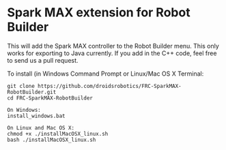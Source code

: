 # Spark MAX extension for Robot Builder

This will add the Spark MAX controller to the Robot Builder menu. This only works for exporting to Java currently. If you add in the C++ code, feel free to send us a pull request.

To install (in Windows Command Prompt or Linux/Mac OS X Terminal:

```
git clone https://github.com/droidsrobotics/FRC-SparkMAX-RobotBuilder.git
cd FRC-SparkMAX-RobotBuilder

On Windows:
install_windows.bat

On Linux and Mac OS X:
chmod +x ./installMacOSX_linux.sh
bash ./installMacOSX_linux.sh
```
